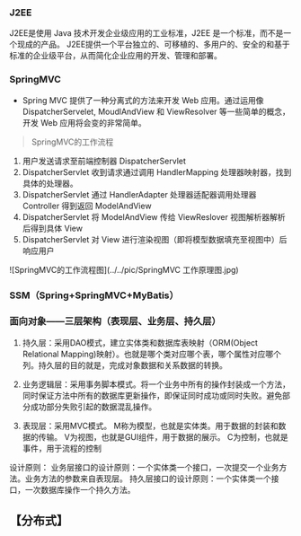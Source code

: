 ### J2EE

J2EE是使用 Java 技术开发企业级应用的工业标准，J2EE 是一个标准，而不是一个现成的产品。
J2EE提供一个平台独立的、可移植的、多用户的、安全的和基于标准的企业级平台，从而简化企业应用的开发、管理和部署。

### SpringMVC

- Spring MVC 提供了一种分离式的方法来开发 Web 应用。通过运用像 DispatcherServelet, MoudlAndView 和 ViewResolver 等一些简单的概念，开发 Web 应用将会变的非常简单。
>  SpringMVC的工作流程
  1. 用户发送请求至前端控制器 DispatcherServlet
  2. DispatcherServlet 收到请求通过调用 HandlerMapping 处理器映射器，找到具体的处理器。
  3. DispatcherServlet 通过 HandlerAdapter 处理器适配器调用处理器Controller 得到返回 ModelAndView
  4. DispatcherServlet 将 ModelAndView 传给 ViewReslover 视图解析器解析后得到具体 View
  5. DispatcherServlet 对 View 进行渲染视图（即将模型数据填充至视图中）后响应用户

![SpringMVC的工作流程图](../../pic/SpringMVC 工作原理图.jpg)


### SSM（Spring+SpringMVC+MyBatis）

### 面向对象——三层架构（表现层、业务层、持久层）
1. 持久层：采用DAO模式，建立实体类和数据库表映射（ORM(Object Relational Mapping)映射）。也就是哪个类对应哪个表，哪个属性对应哪个列。持久层的目的就是，完成对象数据和关系数据的转换。

2. 业务逻辑层：采用事务脚本模式。将一个业务中所有的操作封装成一个方法，同时保证方法中所有的数据库更新操作，即保证同时成功或同时失败。避免部分成功部分失败引起的数据混乱操作。

3. 表现层：采用MVC模式。
    M称为模型，也就是实体类。用于数据的封装和数据的传输。
    V为视图，也就是GUI组件，用于数据的展示。
    C为控制，也就是事件，用于流程的控制

设计原则：
业务层接口的设计原则：一个实体类一个接口，一次提交一个业务方法。业务方法的参数来自表现层。
持久层接口的设计原则：一个实体类一个接口，一次数据库操作一个持久方法。


## 【分布式】

